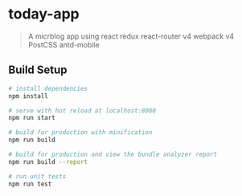 # today-app

>A micrblog app using react  redux react-router v4 webpack v4  PostCSS antd-mobile  

## Build Setup

``` bash
# install dependencies
npm install

# serve with hot reload at localhost:8080
npm run start

# build for production with minification
npm run build

# build for production and view the bundle analyzer report
npm run build --report

# run unit tests
npm run test


